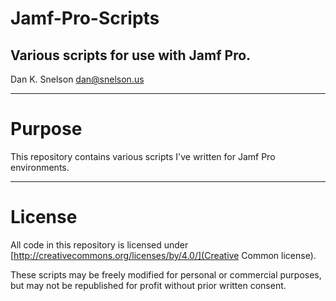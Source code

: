 # Jamf-Pro-Scripts
## Various scripts for use with Jamf Pro.

Dan K. Snelson
dan@snelson.us

---

# Purpose

This repository contains various scripts I've written for Jamf Pro environments.

---

# License

All code in this repository is licensed under [http://creativecommons.org/licenses/by/4.0/](Creative Common license).

These scripts may be freely modified for personal or commercial purposes, but may not be republished for profit without prior written consent.

